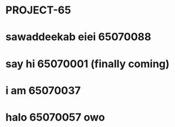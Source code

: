 # PROJECT-65
# sawaddeekab eiei 65070088
# say hi 65070001 (finally coming)
# i am 65070037
# halo 65070057 owo

